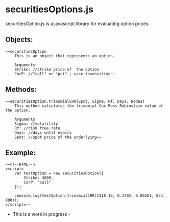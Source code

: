 securitiesOptions.js
====================


securitiesOption.js is a javascript library for evaluating option prices.


Objects:
--------

	~~securitiesOption
		This is an object that represents an option.

		Arguments
	    Strike: //strike price of  the option
	    CorP: //"call" or "put" ; case-insensitive~~


Methods:
--------

	~~securitiesOption.trinomialCRR(Spot, Sigma, Rf, Days, Nodes)
		This method calculates the trinomial Cox Ross Rubinstein value of the option.

		Arguments
		Sigma: //volatility
	    Rf: //risk free rate
	    Days: //days until expiry
	    Spot: //spot price of the underlying~~

Example:
--------

	~~<!--HTML-->
	<script>
		var testOption = new securitiesOption({
		    Strike: 3000,
		    CorP: "call"
		});

		console.log(testOption.trinomialCRR(1418.16, 0.3702, 0.00261, 854, 800));
	</script>~~

- This is a work in progress -